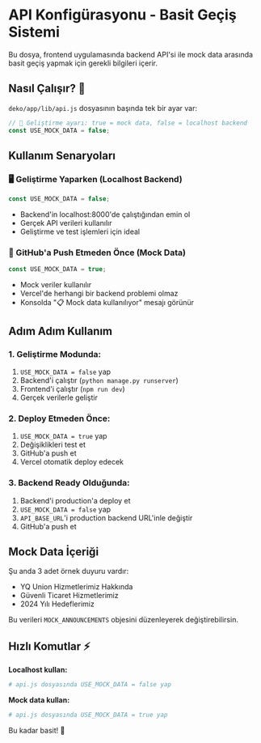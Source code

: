 # API Konfigürasyonu - Basit Geçiş Sistemi

Bu dosya, frontend uygulamasında backend API'si ile mock data arasında basit geçiş yapmak için gerekli bilgileri içerir.

## Nasıl Çalışır? 🔧

`deko/app/lib/api.js` dosyasının başında tek bir ayar var:

```javascript
// 🔧 Geliştirme ayarı: true = mock data, false = localhost backend
const USE_MOCK_DATA = false;
```

## Kullanım Senaryoları

### 🖥️ Geliştirme Yaparken (Localhost Backend)

```javascript
const USE_MOCK_DATA = false;
```

- Backend'in localhost:8000'de çalıştığından emin ol
- Gerçek API verileri kullanılır
- Geliştirme ve test işlemleri için ideal

### 🚀 GitHub'a Push Etmeden Önce (Mock Data)

```javascript
const USE_MOCK_DATA = true;
```

- Mock veriler kullanılır
- Vercel'de herhangi bir backend problemi olmaz
- Konsolda "📋 Mock data kullanılıyor" mesajı görünür

## Adım Adım Kullanım

### 1. Geliştirme Modunda:

1. `USE_MOCK_DATA = false` yap
2. Backend'i çalıştır (`python manage.py runserver`)
3. Frontend'i çalıştır (`npm run dev`)
4. Gerçek verilerle geliştir

### 2. Deploy Etmeden Önce:

1. `USE_MOCK_DATA = true` yap
2. Değişiklikleri test et
3. GitHub'a push et
4. Vercel otomatik deploy edecek

### 3. Backend Ready Olduğunda:

1. Backend'i production'a deploy et
2. `USE_MOCK_DATA = false` yap
3. `API_BASE_URL`'i production backend URL'inle değiştir
4. GitHub'a push et

## Mock Data İçeriği

Şu anda 3 adet örnek duyuru vardır:

- YQ Union Hizmetlerimiz Hakkında
- Güvenli Ticaret Hizmetlerimiz
- 2024 Yılı Hedeflerimiz

Bu verileri `MOCK_ANNOUNCEMENTS` objesini düzenleyerek değiştirebilirsin.

## Hızlı Komutlar ⚡

**Localhost kullan:**

```bash
# api.js dosyasında USE_MOCK_DATA = false yap
```

**Mock data kullan:**

```bash
# api.js dosyasında USE_MOCK_DATA = true yap
```

Bu kadar basit! 🎉
